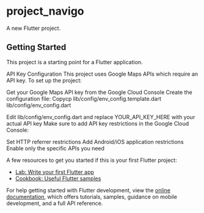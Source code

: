 # project_navigo

A new Flutter project.

## Getting Started

This project is a starting point for a Flutter application.

API Key Configuration
This project uses Google Maps APIs which require an API key. To set up the project:

Get your Google Maps API key from the Google Cloud Console
Create the configuration file:
Copycp lib/config/env_config.template.dart lib/config/env_config.dart

Edit lib/config/env_config.dart and replace YOUR_API_KEY_HERE with your actual API key
Make sure to add API key restrictions in the Google Cloud Console:

Set HTTP referrer restrictions
Add Android/iOS application restrictions
Enable only the specific APIs you need

A few resources to get you started if this is your first Flutter project:

- [Lab: Write your first Flutter app](https://docs.flutter.dev/get-started/codelab)
- [Cookbook: Useful Flutter samples](https://docs.flutter.dev/cookbook)

For help getting started with Flutter development, view the
[online documentation](https://docs.flutter.dev/), which offers tutorials,
samples, guidance on mobile development, and a full API reference.
